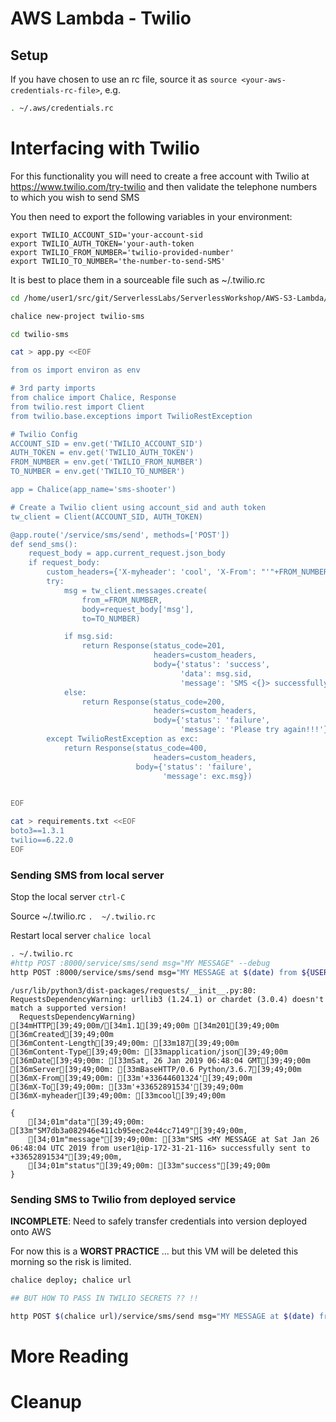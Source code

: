 
# AWS Lambda - Twilio


## Setup



If you have chosen to use an rc file, source it as ```source <your-aws-credentials-rc-file>```, e.g.


```bash
. ~/.aws/credentials.rc
```

# Interfacing with Twilio

For this functionality you will need to create a free account with Twilio at https://www.twilio.com/try-twilio and then validate the telephone numbers to which you wish to send SMS

You then need to export the following variables in your environment:

```
export TWILIO_ACCOUNT_SID='your-account-sid
export TWILIO_AUTH_TOKEN='your-auth-token
export TWILIO_FROM_NUMBER='twilio-provided-number'
export TWILIO_TO_NUMBER='the-number-to-send-SMS'
```

It is best to place them in a sourceable file such as ~/.twilio.rc


```bash
cd /home/user1/src/git/ServerlessLabs/ServerlessWorkshop/AWS-S3-Lambda/

chalice new-project twilio-sms
```


```bash
cd twilio-sms

cat > app.py <<EOF

from os import environ as env

# 3rd party imports
from chalice import Chalice, Response
from twilio.rest import Client
from twilio.base.exceptions import TwilioRestException

# Twilio Config
ACCOUNT_SID = env.get('TWILIO_ACCOUNT_SID')
AUTH_TOKEN = env.get('TWILIO_AUTH_TOKEN')
FROM_NUMBER = env.get('TWILIO_FROM_NUMBER')
TO_NUMBER = env.get('TWILIO_TO_NUMBER')

app = Chalice(app_name='sms-shooter')

# Create a Twilio client using account_sid and auth token
tw_client = Client(ACCOUNT_SID, AUTH_TOKEN)

@app.route('/service/sms/send', methods=['POST'])
def send_sms():
    request_body = app.current_request.json_body
    if request_body:
        custom_headers={'X-myheader': 'cool', 'X-From': "'"+FROM_NUMBER+"'", 'X-To': "'"+TO_NUMBER+"'", 'Content-Type': 'application/json'}
        try:
            msg = tw_client.messages.create(
                from_=FROM_NUMBER,
                body=request_body['msg'],
                to=TO_NUMBER)

            if msg.sid:
                return Response(status_code=201,
                                headers=custom_headers,
                                body={'status': 'success',
                                      'data': msg.sid,
                                      'message': 'SMS <{}> successfully sent to {}'.format(request_body['msg'], TO_NUMBER)})
            else:
                return Response(status_code=200,
                                headers=custom_headers,
                                body={'status': 'failure',
                                      'message': 'Please try again!!!'})
        except TwilioRestException as exc:
            return Response(status_code=400,
                                headers=custom_headers,
                            body={'status': 'failure',
                                  'message': exc.msg})
                                  

EOF

cat > requirements.txt <<EOF
boto3==1.3.1
twilio==6.22.0
EOF
```

### Sending SMS from local server

Stop the local server ```ctrl-C```

Source ~/.twilio.rc
```.  ~/.twilio.rc```

Restart local server
```chalice local```



```bash
. ~/.twilio.rc
#http POST :8000/service/sms/send msg="MY MESSAGE" --debug
http POST :8000/service/sms/send msg="MY MESSAGE at $(date) from ${USER}@$(hostname)"
```

    /usr/lib/python3/dist-packages/requests/__init__.py:80: RequestsDependencyWarning: urllib3 (1.24.1) or chardet (3.0.4) doesn't match a supported version!
      RequestsDependencyWarning)
    [34mHTTP[39;49;00m/[34m1.1[39;49;00m [34m201[39;49;00m [36mCreated[39;49;00m
    [36mContent-Length[39;49;00m: [33m187[39;49;00m
    [36mContent-Type[39;49;00m: [33mapplication/json[39;49;00m
    [36mDate[39;49;00m: [33mSat, 26 Jan 2019 06:48:04 GMT[39;49;00m
    [36mServer[39;49;00m: [33mBaseHTTP/0.6 Python/3.6.7[39;49;00m
    [36mX-From[39;49;00m: [33m'+33644601324'[39;49;00m
    [36mX-To[39;49;00m: [33m'+33652891534'[39;49;00m
    [36mX-myheader[39;49;00m: [33mcool[39;49;00m
    
    {
        [34;01m"data"[39;49;00m: [33m"SM7db3a082946e411cb95eec2e44cc7149"[39;49;00m,
        [34;01m"message"[39;49;00m: [33m"SMS <MY MESSAGE at Sat Jan 26 06:48:04 UTC 2019 from user1@ip-172-31-21-116> successfully sent to +33652891534"[39;49;00m,
        [34;01m"status"[39;49;00m: [33m"success"[39;49;00m
    }
    


### Sending SMS to Twilio from deployed service

**INCOMPLETE**: Need to safely transfer credentials into version deployed onto AWS

For now this is a **WORST PRACTICE** ... but this VM will be deleted this morning so the risk is limited.


```bash
chalice deploy; chalice url
```




```bash
## BUT HOW TO PASS IN TWILIO SECRETS ?? !!

http POST $(chalice url)/service/sms/send msg="MY MESSAGE at $(date) from ${USER}@$(hostname)"
```



# More Reading


# Cleanup




```bash

```


